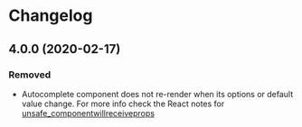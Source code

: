 # Changelog

## 4.0.0 (2020-02-17)
### Removed
- Autocomplete component does not re-render when its options or default value change. For more info check the React notes for [unsafe_componentwillreceiveprops](https://reactjs.org/docs/react-component.html#unsafe_componentwillreceiveprops)
